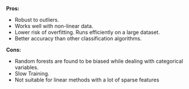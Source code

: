 **Pros:**

- Robust to outliers.
- Works well with non-linear data.
- Lower risk of overfitting.
  Runs efficiently on a large dataset.
- Better accuracy than other classification algorithms.

**Cons:**

- Random forests are found to be biased while dealing with categorical variables.
- Slow Training.
- Not suitable for linear methods with a lot of sparse features
